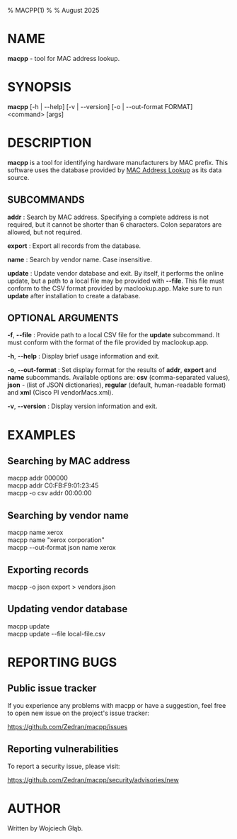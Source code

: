 % MACPP(1)
%
% August 2025

# NAME

**macpp** - tool for MAC address lookup.

# SYNOPSIS

**macpp** \[-h | \--help] \[-v | \--version] \[-o | \--out-format FORMAT] \<command> \[args]

# DESCRIPTION

**macpp** is a tool for identifying hardware manufacturers by MAC prefix. This software uses the database provided by [MAC Address Lookup](https://maclookup.app) as its data source.

## SUBCOMMANDS

**addr**
: Search by MAC address. Specifying a complete address is not required, but it cannot be shorter than 6 characters. Colon separators are allowed, but not required.

**export**
: Export all records from the database.

**name**
: Search by vendor name. Case insensitive.

**update**
: Update vendor database and exit. By itself, it performs the online update, but a path to a local file may be provided with **\--file**. This file must conform to the CSV format provided by maclookup.app. Make sure to run **update** after installation to create a database.

## OPTIONAL ARGUMENTS

**-f**, **\--file**
: Provide path to a local CSV file for the **update** subcommand. It must conform with the format of the file provided by maclookup.app.

**-h**, **\--help**
: Display brief usage information and exit.

**-o**, **\--out-format**
: Set display format for the results of **addr**, **export** and **name** subcommands. Available options are: **csv** (comma-separated values), **json** - (list of JSON dictionaries), **regular** (default, human-readable format) and **xml** (Cisco PI vendorMacs.xml).

**-v**, **\--version**
: Display version information and exit.

# EXAMPLES

## Searching by MAC address

macpp addr 000000  
macpp addr C0:FB:F9:01:23:45  
macpp -o csv addr 00:00:00

## Searching by vendor name

macpp name xerox  
macpp name "xerox corporation"  
macpp \--out-format json name xerox

## Exporting records

macpp -o json export > vendors.json

## Updating vendor database

macpp update  
macpp update \--file local-file.csv

# REPORTING BUGS

## Public issue tracker

If you experience any problems with macpp or have a suggestion, feel free to open new issue on the project's issue tracker:

https://github.com/Zedran/macpp/issues

## Reporting vulnerabilities

To report a security issue, please visit:

https://github.com/Zedran/macpp/security/advisories/new

# AUTHOR

Written by Wojciech Głąb.
